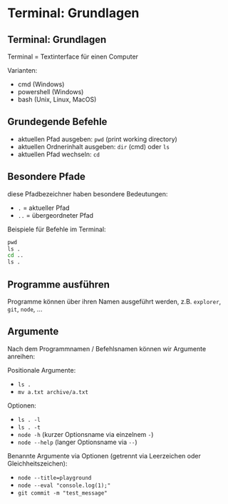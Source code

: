 # Terminal: Grundlagen

## Terminal: Grundlagen

Terminal = Textinterface für einen Computer

Varianten:

- cmd (Windows)
- powershell (Windows)
- bash (Unix, Linux, MacOS)

## Grundegende Befehle

- aktuellen Pfad ausgeben: `pwd` (print working directory)
- aktuellen Ordnerinhalt ausgeben: `dir` (cmd) oder `ls`
- aktuellen Pfad wechseln: `cd`

## Besondere Pfade

diese Pfadbezeichner haben besondere Bedeutungen:

- `.` = aktueller Pfad
- `..` = übergeordneter Pfad

Beispiele für Befehle im Terminal:

```cmd
pwd
ls .
cd ..
ls .
```

## Programme ausführen

Programme können über ihren Namen ausgeführt werden, z.B. `explorer`, `git`, `node`, ...

## Argumente

Nach dem Programmnamen / Befehlsnamen können wir Argumente anreihen:

Positionale Argumente:

- `ls .`
- `mv a.txt archive/a.txt`

Optionen:

- `ls . -l`
- `ls . -t`
- `node -h` (kurzer Optionsname via einzelnem `-`)
- `node --help` (langer Optionsname via `--`)

Benannte Argumente via Optionen (getrennt via Leerzeichen oder Gleichheitszeichen):

- `node --title=playground`
- `node --eval "console.log(1);"`
- `git commit -m "test_message"`
